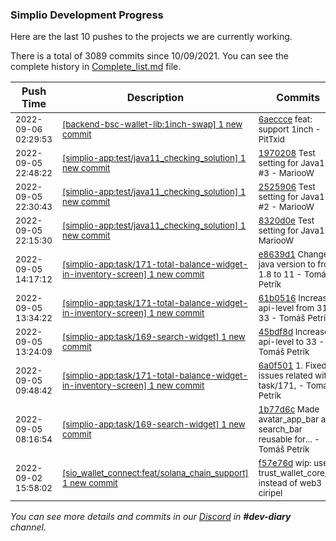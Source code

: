 
### Simplio Development Progress

Here are the last 10 pushes to the projects we are currently working.

There is a total of 3089 commits since 10/09/2021. You can see the complete history in
 [Complete_list.md](Complete_list.md) file.

| Push Time | Description | Commits |
| --- | --- | --- |
| <sub>2022-09-06 02:29:53</sub> | <sub>[[backend-bsc-wallet-lib:1inch\-swap] 1 new commit](https://github.com/SimplioOfficial/backend-bsc-wallet-lib/commit/6aeccceffe432d37e48d50e037a44904547be4c2)</sub> | <sub>[6aeccce](https://github.com/SimplioOfficial/backend-bsc-wallet-lib/commit/6aeccceffe432d37e48d50e037a44904547be4c2) feat: support 1inch - PitTxid</sub> |
| <sub>2022-09-05 22:48:22</sub> | <sub>[[simplio-app:test/java11\_checking\_solution] 1 new commit](https://github.com/SimplioOfficial/simplio-app/commit/19702086c4780d12daed67443cb8f37872fd7255)</sub> | <sub>[1970208](https://github.com/SimplioOfficial/simplio-app/commit/19702086c4780d12daed67443cb8f37872fd7255) Test setting for Java11 #3 - MariooW</sub> |
| <sub>2022-09-05 22:30:43</sub> | <sub>[[simplio-app:test/java11\_checking\_solution] 1 new commit](https://github.com/SimplioOfficial/simplio-app/commit/25259061d21b2e7c6b6540c5c23d8e361d42ba01)</sub> | <sub>[2525906](https://github.com/SimplioOfficial/simplio-app/commit/25259061d21b2e7c6b6540c5c23d8e361d42ba01) Test setting for Java11 #2 - MariooW</sub> |
| <sub>2022-09-05 22:15:30</sub> | <sub>[[simplio-app:test/java11\_checking\_solution] 1 new commit](https://github.com/SimplioOfficial/simplio-app/commit/8320d0e7491e350f644fc951c7288382612b621d)</sub> | <sub>[8320d0e](https://github.com/SimplioOfficial/simplio-app/commit/8320d0e7491e350f644fc951c7288382612b621d) Test setting for Java11 - MariooW</sub> |
| <sub>2022-09-05 14:17:12</sub> | <sub>[[simplio-app:task/171\-total\-balance\-widget\-in\-inventory\-screen] 1 new commit](https://github.com/SimplioOfficial/simplio-app/commit/e8639d149ae74ce119cd9a800a9137671a2dfaa1)</sub> | <sub>[e8639d1](https://github.com/SimplioOfficial/simplio-app/commit/e8639d149ae74ce119cd9a800a9137671a2dfaa1) Changed java version to from 1.8 to  11 - Tomáš Petrík</sub> |
| <sub>2022-09-05 13:34:22</sub> | <sub>[[simplio-app:task/171\-total\-balance\-widget\-in\-inventory\-screen] 1 new commit](https://github.com/SimplioOfficial/simplio-app/commit/61b0516e4ec418e75be85c36cf3c48c6a0de1b9d)</sub> | <sub>[61b0516](https://github.com/SimplioOfficial/simplio-app/commit/61b0516e4ec418e75be85c36cf3c48c6a0de1b9d) Increased api-level from 31 to 33 - Tomáš Petrík</sub> |
| <sub>2022-09-05 13:24:09</sub> | <sub>[[simplio-app:task/169\-search\-widget] 1 new commit](https://github.com/SimplioOfficial/simplio-app/commit/45bdf8d9a66febc8a3e5296b5df241e52f134fc9)</sub> | <sub>[45bdf8d](https://github.com/SimplioOfficial/simplio-app/commit/45bdf8d9a66febc8a3e5296b5df241e52f134fc9) Increased api-level to 33 - Tomáš Petrík</sub> |
| <sub>2022-09-05 09:48:42</sub> | <sub>[[simplio-app:task/171\-total\-balance\-widget\-in\-inventory\-screen] 1 new commit](https://github.com/SimplioOfficial/simplio-app/commit/6a0f5019f84586cfd2ac3acf1a3f136bcb3fe121)</sub> | <sub>[6a0f501](https://github.com/SimplioOfficial/simplio-app/commit/6a0f5019f84586cfd2ac3acf1a3f136bcb3fe121) 1. Fixed issues related with task/171, - Tomáš Petrík</sub> |
| <sub>2022-09-05 08:16:54</sub> | <sub>[[simplio-app:task/169\-search\-widget] 1 new commit](https://github.com/SimplioOfficial/simplio-app/commit/1b77d6c6ecbaf2aeea6ca4d84c1eb2b4e7e741e3)</sub> | <sub>[1b77d6c](https://github.com/SimplioOfficial/simplio-app/commit/1b77d6c6ecbaf2aeea6ca4d84c1eb2b4e7e741e3) Made avatar_app_bar and search_bar reusable for... - Tomáš Petrík</sub> |
| <sub>2022-09-02 15:58:02</sub> | <sub>[[sio_wallet_connect:feat/solana\_chain\_support] 1 new commit](https://github.com/SimplioOfficial/sio_wallet_connect/commit/f57e76d9110dd04da93b19232775b7a12774c9fd)</sub> | <sub>[f57e76d](https://github.com/SimplioOfficial/sio_wallet_connect/commit/f57e76d9110dd04da93b19232775b7a12774c9fd) wip: use trust_wallet_core_lib instead of web3 - ciripel</sub> |

_You can see more details and commits in our [Discord](https://discord.gg/aKhjuwZmdP) in **#dev-diary** channel._
